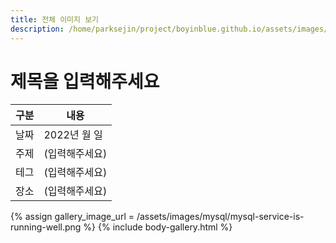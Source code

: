 ```yaml
---
title: 전체 이미지 보기
description: /home/parksejin/project/boyinblue.github.io/assets/images/mysql
---
```



제목을 입력해주세요
===


|구분|내용|
|---|---|
|날짜|2022년 월 일|
|주제|(입력해주세요)|
|테그|(입력해주세요)|
|장소|(입력해주세요)|


{% assign gallery_image_url = /assets/images/mysql/mysql-service-is-running-well.png %}
{% include body-gallery.html %}
